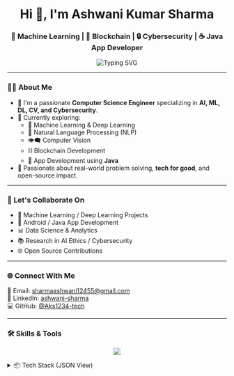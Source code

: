 <h1 align="center">Hi 👋, I'm Ashwani Kumar Sharma</h1>
<h3 align="center">🚀 Machine Learning | 🔗 Blockchain | 🔒 Cybersecurity | ☕ Java App Developer</h3>

<p align="center">
  <img src="https://readme-typing-svg.herokuapp.com?font=Fira+Code&duration=2000&pause=1000&color=00F7FF&center=true&vCenter=true&lines=Computer+Science+Engineer;AI+%7C+ML+%7C+DL+%7C+NLP+%7C+CV;Blockchain+%7C+Cybersecurity+%7C+Java+Development" alt="Typing SVG" />
</p>

---

### 👨‍💻 About Me

- 💼 I'm a passionate **Computer Science Engineer** specializing in **AI, ML, DL, CV, and Cybersecurity**.
- 🔭 Currently exploring:
  - 🤖 Machine Learning & Deep Learning
  - 🧠 Natural Language Processing (NLP)
  - 👁️‍🗨️ Computer Vision
  - ⛓️ Blockchain Development
  - 📱 App Development using **Java**
- 🎯 Passionate about real-world problem solving, **tech for good**, and open-source impact.

---

### 🤝 Let's Collaborate On

- 🧠 Machine Learning / Deep Learning Projects  
- 📱 Android / Java App Development  
- 📊 Data Science & Analytics  
- 📚 Research in AI Ethics / Cybersecurity  
- 🌐 Open Source Contributions

---

### 🌐 Connect With Me

📧 Email: [sharmaashwani12455@gmail.com](mailto:sharmaashwani12455@gmail.com)  
🔗 LinkedIn: [ashwani-sharma](https://www.linkedin.com/in/ashwani-sharma-119610250)  
💻 GitHub: [@Aks1234-tech](https://github.com/Aks1234-tech)

---

### 🛠️ Skills & Tools

<p align="center">
  <img src="https://skillicons.dev/icons?i=python,java,html,css,js,tensorflow,pytorch,opencv,mysql,git,github,matlab,vscode,solidity,firebase" />
</p>

<details>
  <summary>📦 Tech Stack (JSON View)</summary>

```json
{
  "Languages": ["Python", "Java", "HTML", "CSS", "JavaScript"],
  "Libraries/Frameworks": ["TensorFlow", "Keras", "PyTorch", "Scikit-learn", "OpenCV"],
  "Tools": ["Git", "VS Code", "MATLAB", "Jupyter", "Google Colab"],
  "Blockchain": ["Solidity", "Ethereum", "IPFS"],
  "Other": ["Firebase", "MySQL", "ThingSpeak", "Simulink"]
}
<p align="center"> <img src="https://github-readme-stats.vercel.app/api?username=Aks1234-tech&show_icons=true&theme=tokyonight" alt="GitHub stats" /> <br/> <img src="https://github-readme-streak-stats.herokuapp.com/?user=Aks1234-tech&theme=tokyonight" alt="GitHub streak" /> <br/> <img src="https://github-readme-stats.vercel.app/api/top-langs/?username=Aks1234-tech&layout=compact&theme=tokyonight" alt="Top languages" /> </p>

<p align="center"> <img src="https://github-readme-activity-graph.cyclic.app/graph?username=Aks1234-tech&theme=react-dark" alt="activity graph"/> </p>

<p align="center"> <img src="https://komarev.com/ghpvc/?username=Aks1234-tech&label=Profile%20views&color=0e75b6&style=flat" alt="visitor badge"/> </p>

<p align="center"> <img src="https://quotes-github-readme.vercel.app/api?type=horizontal&theme=tokyonight" /> </p> ```
